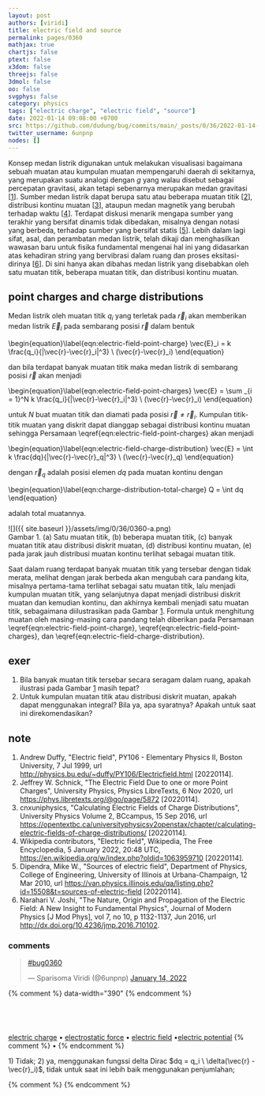 ```yaml
---
layout: post
authors: [viridi]
title: electric field and source
permalink: pages/0360
mathjax: true
chartjs: false
ptext: false
x3dom: false
threejs: false
3dmol: false
oo: false
svgphys: false
category: physics
tags: ["electric charge", "electric field", "source"]
date: 2022-01-14 09:08:00 +0700
src: https://github.com/dudung/bug/commits/main/_posts/0/36/2022-01-14-electric-field-and-source.md
twitter_username: 6unpnp
nodes: []
---
```

Konsep medan listrik digunakan untuk melakukan visualisasi bagaimana sebuah muatan atau kumpulan muatan mempengaruhi daerah di sekitarnya, yang merupakan suatu analogi dengan $g$ yang walau disebut sebagai percepatan gravitasi, akan tetapi sebenarnya merupakan medan gravitasi [[1](#r01)]. Sumber medan listrik dapat berupa satu atau beberapa muatan titik [[2](#r02)], distribusi kontinu muatan [[3](#r03)], ataupun medan magnetik yang berubah terhadap waktu [[4](#r04)]. Terdapat diskusi menarik mengapa sumber yang terakhir yang bersifat dinamis tidak dibedakan, misalnya dengan notasi yang berbeda, terhadap sumber yang bersifat statis [[5](#r05)]. Lebih dalam lagi sifat, asal, dan perambatan medan listrik, telah dikaji dan menghasilkan wawasan baru untuk fisika fundamental mengenai hal ini yang didasarkan atas kehadiran string yang bervibrasi dalam ruang dan proses eksitasi-dirinya [[6](#r06)]. Di sini hanya akan dibahas medan listrik yang disebabkan oleh satu muatan titik, beberapa muatan titik, dan distribusi kontinu muatan.


## point charges and charge distributions
Medan listrik oleh muatan titik $q_i$ yang terletak pada $\vec{r}_i$ akan memberikan medan listrik $\vec{E}_i$ pada sembarang posisi $\vec{r}$ dalam bentuk

\begin{equation}\label{eqn:electric-field-point-charge}
\vec{E}_i = k \frac{q_i}{|\vec{r}-\vec{r}_i|^3} \ (\vec{r}-\vec{r}_i)
\end{equation}

dan bila terdapat banyak muatan titik maka medan listrik di sembarang posisi $\vec{r}$ akan menjadi

\begin{equation}\label{eqn:electric-field-point-charges}
\vec{E} = \sum _{i = 1}^N k \frac{q_i}{|\vec{r}-\vec{r}_i|^3} \ (\vec{r}-\vec{r}_i)
\end{equation}

untuk $N$ buat muatan titik dan diamati pada posisi $\vec{r} \ne \vec{r}_i$. Kumpulan titik-titik muatan yang diskrit dapat dianggap sebagai distribusi kontinu muatan sehingga Persamaan \eqref{eqn:electric-field-point-charges} akan menjadi

\begin{equation}\label{eqn:electric-field-charge-distribution}
\vec{E} = \int k \frac{dq}{|\vec{r}-\vec{r}_q|^3} \ (\vec{r}-\vec{r}_q)
\end{equation}

dengan $\vec{r}_q$ adalah posisi elemen $dq$ pada muatan kontinu dengan

\begin{equation}\label{eqn:charge-distribution-total-charge}
Q = \int dq
\end{equation}

adalah total muatannya.

![]({{ site.baseurl }}/assets/img/0/36/0360-a.png) \
Gambar <a name="fig1">1</a>. (a) Satu muatan titik, (b) beberapa muatan titik, (c) banyak muatan titik atau distribusi diskrit muatan, (d) distribusi kontinu muatan, (e) pada jarak jauh distribusi muatan kontinu terlihat sebagai muatan titik.

Saat dalam ruang terdapat banyak muatan titik yang tersebar dengan tidak merata, melihat dengan jarak berbeda akan mengubah cara pandang kita, misalnya pertama-tama terlihat sebagai satu muatan titik, lalu menjadi kumpulan muatan titik, yang selanjutnya dapat menjadi distribusi diskrit muatan dan kemudian kontinu, dan akhirnya kembali menjadi satu muatan titik, sebagaimana diilustrasikan pada Gambar [1](#fig1). Formula untuk menghitung muatan oleh masing-masing cara pandang telah diberikan pada Persamaan \eqref{eqn:electric-field-point-charge}, \eqref{eqn:electric-field-point-charges}, dan \eqref{eqn:electric-field-charge-distribution}.


## exer
1. Bila banyak muatan titik tersebar secara seragam dalam ruang, apakah ilustrasi pada Gambar [1](#fig1) masih tepat?
2. Untuk kumpulan muatan titik atau distribusi diskrit muatan, apakah dapat menggunakan integral? Bila ya, apa syaratnya? Apakah untuk saat ini direkomendasikan?


## note
1. <a name='r01'></a>Andrew Duffy, "Electric field", PY106 - Elementary Physics II, Boston University, 7 Jul 1999, url <http://physics.bu.edu/~duffy/PY106/Electricfield.html> [20220114].
2. <a name='r02'></a>Jeffrey W. Schnick, "The Electric Field Due to one or more Point Charges", University Physics, Physics LibreTexts, 6 Nov 2020, url <https://phys.libretexts.org/@go/page/5872> [20220114].
3. <a name='r03'></a>cnxuniphysics, "Calculating Electric Fields of Charge Distributions", University Physics Volume 2, BCcampus, 15 Sep 2016, url <https://opentextbc.ca/universityphysicsv2openstax/chapter/calculating-electric-fields-of-charge-distributions/> [20220114].
4. <a name='r04'></a>Wikipedia contributors, "Electric field", Wikipedia, The Free Encyclopedia, 5 January 2022, 20:48 UTC, <https://en.wikipedia.org/w/index.php?oldid=1063959710> [20220114].
5. <a name='r05'></a>Dipendra, Mike W., "Sources of electric field", Department of Physics, College of Engineering, University of Illinois at Urbana-Champaign, 12 Mar 2010, url <https://van.physics.illinois.edu/qa/listing.php?id=15508&t=sources-of-electric-field> [20220114].
6. <a name='r06'></a>Narahari V. Joshi, "The Nature, Origin and Propagation of the Electric Field: A New Insight to Fundamental Physics", Journal of Modern Physics [J Mod Phys], vol 7, no 10, p 1132-1137, Jun 2016, url <http://dx.doi.org/10.4236/jmp.2016.710102>.

### comments
<blockquote class="twitter-tweet" data-width="390"><p lang="und" dir="ltr"><a href="https://twitter.com/hashtag/bug0360?src=hash&amp;ref_src=twsrc%5Etfw">#bug0360</a></p>&mdash; Sparisoma Viridi (@6unpnp) <a href="https://twitter.com/6unpnp/status/1481810251251068928?ref_src=twsrc%5Etfw">January 14, 2022</a></blockquote> <script async src="https://platform.twitter.com/widgets.js" charset="utf-8"></script>
{% comment %} data-width="390" {% endcomment %}


## &nbsp;
[electric charge](0280.html) &bull; [electrostatic force](0351.html) &bull; [electric field](0352.html) &bull;[electric potential](0353.html)
{% comment %} []() &bull; []() {% endcomment %}


<ans>
1) Tidak;
2) ya, menggunakan fungssi delta Dirac $dq = q_i \ \delta(\vec{r} - \vec{r}_i)$, tidak untuk saat ini lebih baik menggunakan penjumlahan; &nbsp;
</ans>


{% comment %}
{% endcomment %}
